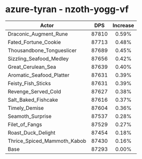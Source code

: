 # azure-tyran - nzoth-yogg-vf
| Actor | DPS | Increase |
|---|:---:|:---:|
|Draconic_Augment_Rune|87810|0.59%|
|Fated_Fortune_Cookie|87713|0.48%|
|Thousandbone_Tongueslicer|87689|0.45%|
|Sizzling_Seafood_Medley|87656|0.42%|
|Great_Cerulean_Sea|87639|0.40%|
|Aromatic_Seafood_Platter|87631|0.39%|
|Feisty_Fish_Sticks|87631|0.39%|
|Revenge_Served_Cold|87627|0.38%|
|Salt_Baked_Fishcake|87616|0.37%|
|Timely_Demise|87604|0.36%|
|Seamoth_Surprise|87537|0.28%|
|Filet_of_Fangs|87529|0.27%|
|Roast_Duck_Delight|87454|0.18%|
|Thrice_Spiced_Mammoth_Kabob|87430|0.16%|
|Base|87293|0.00%|
